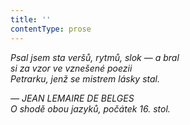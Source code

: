 ```yaml
---
title: ''
contentType: prose
---
```


  

  

  

_Psal jsem sta veršů, rytmů, slok — a bral  
si za vzor ve vznešené poezii  
Petrarku, jenž se mistrem lásky stal._

_— JEAN LEMAIRE DE BELGES  
O shodě obou jazyků, počátek 16. stol._
